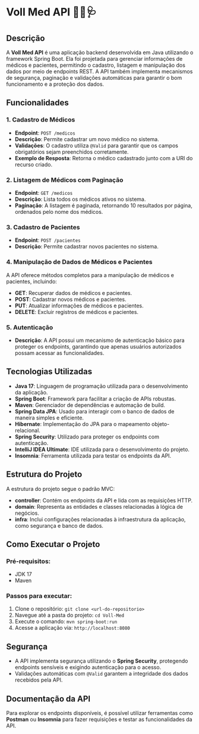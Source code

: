 # Voll Med API 👨‍⚕️🩺

## Descrição

A **Voll Med API** é uma aplicação backend desenvolvida em Java utilizando o framework Spring Boot. Ela foi projetada para gerenciar informações de médicos e pacientes, permitindo o cadastro, listagem e manipulação dos dados por meio de endpoints REST. A API também implementa mecanismos de segurança, paginação e validações automáticas para garantir o bom funcionamento e a proteção dos dados.

## Funcionalidades

### 1. Cadastro de Médicos
- **Endpoint**: `POST /medicos`
- **Descrição**: Permite cadastrar um novo médico no sistema.
- **Validações**: O cadastro utiliza `@Valid` para garantir que os campos obrigatórios sejam preenchidos corretamente.
- **Exemplo de Resposta**: Retorna o médico cadastrado junto com a URI do recurso criado.

### 2. Listagem de Médicos com Paginação
- **Endpoint**: `GET /medicos`
- **Descrição**: Lista todos os médicos ativos no sistema.
- **Paginação**: A listagem é paginada, retornando 10 resultados por página, ordenados pelo nome dos médicos.

### 3. Cadastro de Pacientes
- **Endpoint**: `POST /pacientes`
- **Descrição**: Permite cadastrar novos pacientes no sistema.

### 4. Manipulação de Dados de Médicos e Pacientes
A API oferece métodos completos para a manipulação de médicos e pacientes, incluindo:
- **GET**: Recuperar dados de médicos e pacientes.
- **POST**: Cadastrar novos médicos e pacientes.
- **PUT**: Atualizar informações de médicos e pacientes.
- **DELETE**: Excluir registros de médicos e pacientes.

### 5. Autenticação
- **Descrição**: A API possui um mecanismo de autenticação básico para proteger os endpoints, garantindo que apenas usuários autorizados possam acessar as funcionalidades.

## Tecnologias Utilizadas

- **Java 17**: Linguagem de programação utilizada para o desenvolvimento da aplicação.
- **Spring Boot**: Framework para facilitar a criação de APIs robustas.
- **Maven**: Gerenciador de dependências e automação de build.
- **Spring Data JPA**: Usado para interagir com o banco de dados de maneira simples e eficiente.
- **Hibernate**: Implementação do JPA para o mapeamento objeto-relacional.
- **Spring Security**: Utilizado para proteger os endpoints com autenticação.
- **IntelliJ IDEA Ultimate**: IDE utilizada para o desenvolvimento do projeto.
- **Insomnia**: Ferramenta utilizada para testar os endpoints da API.

## Estrutura do Projeto

A estrutura do projeto segue o padrão MVC:
- **controller**: Contém os endpoints da API e lida com as requisições HTTP.
- **domain**: Representa as entidades e classes relacionadas à lógica de negócios.
- **infra**: Inclui configurações relacionadas à infraestrutura da aplicação, como segurança e banco de dados.

## Como Executar o Projeto

### Pré-requisitos:
- JDK 17
- Maven

### Passos para executar:
1. Clone o repositório: `git clone <url-do-repositorio>`
2. Navegue até a pasta do projeto: `cd Voll-Med`
3. Execute o comando: `mvn spring-boot:run`
4. Acesse a aplicação via: `http://localhost:8080`

## Segurança

- A API implementa segurança utilizando o **Spring Security**, protegendo endpoints sensíveis e exigindo autenticação para o acesso.
- Validações automáticas com `@Valid` garantem a integridade dos dados recebidos pela API.

## Documentação da API

Para explorar os endpoints disponíveis, é possível utilizar ferramentas como **Postman** ou **Insomnia** para fazer requisições e testar as funcionalidades da API.
